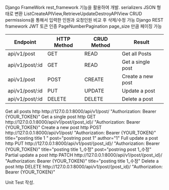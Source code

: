 Django FrameWork rest_framework 기능을 활용하여 개발.
serializers JSON 형태로 변환
ListCreateAPIView,RetrieveUpdateDestroyAPIView CRUD
permissions을 통해서 입력한 인원과 요청인원 비교 후 삭제/수정 가능
Django REST framework JWT 토큰 인증
PageNumberPagination page_size 만큼 페이징 가능


|  Endpoint      |     HTTP Method      |      CRUD Method      |       Result       |
|----------------|----------------------|-----------------------|--------------------|
|api/v1/post     | GET                  | READ                  | Get all Posts
|api/v1/post/:id | GET                  | READ                  | Get a single post  |
|api/v1/post     | POST                 | CREATE                | Create a new post  | 
|api/v1/post/:id | PUT                  | UPDATE                | Update a post      | 
|api/v1/post/:id | DELETE               | DELETE                | Delete a post      |

 <html>
      <head>
Get all posts
http http://127.0.0.1:8000/api/v1/post/ "Authorization: Bearer {YOUR_TOKEN}" 
Get a single post
http GET http://127.0.0.1:8000/api/v1/post/{post_id}/ "Authorization: Bearer {YOUR_TOKEN}" 
Create a new post
http POST http://127.0.0.1:8000/api/v1/post/ "Authorization: Bearer {YOUR_TOKEN}" title="posting title 1 " post="postring post 1" author="1" 
Full update a post
http PUT http://127.0.0.1:8000/api/v1/post/{post_id}/ "Authorization: Bearer {YOUR_TOKEN}" title="posting title 1_수정" post="postring post 1_수정" 
Partial update a post
http PATCH http://127.0.0.1:8000/api/v1/post/{post_id}/ "Authorization: Bearer {YOUR_TOKEN}" title="posting title 1_수정" 
Delete a post
http DELETE http://127.0.0.1:8000/api/v1/post/{post_id}/ "Authorization: Bearer {YOUR_TOKEN}"
        </head>
    </html>

Unit Test 작성.

